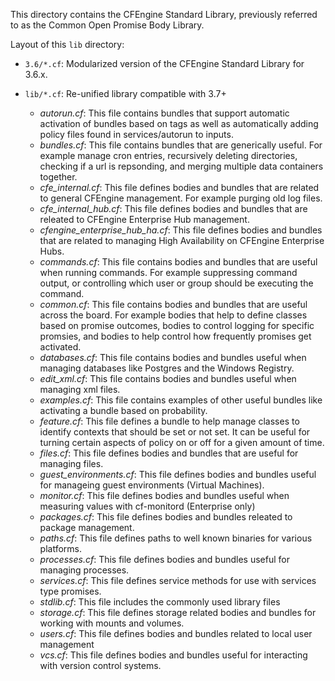 This directory contains the CFEngine Standard Library, previously
referred to as the Common Open Promise Body Library.

Layout of this `lib` directory:

* `3.6/*.cf`: Modularized version of the CFEngine Standard Library for
  3.6.x.

* `lib/*.cf`: Re-unified library compatible with 3.7+
  - *autorun.cf*: This file contains bundles that support automatic activation
    of bundles based on tags as well as automatically adding policy files found
    in services/autorun to inputs.
  - *bundles.cf*: This file contains bundles that are generically useful. For
    example manage cron entries, recursively deleting directories, checking if
    a url is repsonding, and merging multiple data containers together.
  - *cfe_internal.cf*: This file defines bodies and bundles that are related to
    general CFEngine management. For example purging old log files.
  - *cfe_internal_hub.cf*: This file defines bodies and bundles that are
    releated to CFEngine Enterprise Hub management.
  - *cfengine_enterprise_hub_ha.cf*: This file defines bodies and bundles that
    are related to managing High Availability on CFEngine Enterprise Hubs.
  - *commands.cf*: This file contains bodies and bundles that are useful when
    running commands. For example suppressing command output, or controlling
    which user or group should be executing the command.
  - *common.cf*: This file contains bodies and bundles that are useful across
    the board. For example bodies that help to define classes based on promise
    outcomes, bodies to control logging for specific promsies, and bodies to help
    control how frequently promises get activated.
  - *databases.cf*: This file contains bodies and bundles useful when managing
    databases like Postgres and the Windows Registry.
  - *edit_xml.cf*: This file contains bodies and bundles useful when managing
    xml files.
  - *examples.cf*: This file contains examples of other useful bundles like
    activating a bundle based on probability.
  - *feature.cf*: This file defines a bundle to help manage classes to identify
    contexts that should be set or not set. It can be useful for turning
    certain aspects of policy on or off for a given amount of time.
  - *files.cf*: This file defines bodies and bundles that are useful for
    managing files.
  - *guest_environments.cf*: This file defines bodies and bundles useful for
    manageing guest environments (Virtual Machines).
  - *monitor.cf*: This file defines bodies and bundles useful when measuring
    values with cf-monitord (Enterprise only)
  - *packages.cf*: This file defines bodies and bundles releated to
    package management.
  - *paths.cf*: This file defines paths to well known binaries for
    various platforms.
  - *processes.cf*: This file defines bodies and bundles useful for
    managing processes.
  - *services.cf*: This file defines service methods for use with
    services type promises.
  - *stdlib.cf*: This file includes the commonly used library files
  - *storage.cf*: This file defines storage related bodies and bundles
    for working with mounts and volumes.
  - *users.cf*: This file defines bodies and bundles related to local
    user management
  - *vcs.cf*: This file defines bodies and bundles useful for
    interacting with version control systems.
